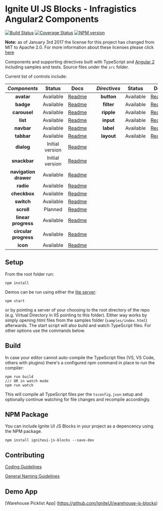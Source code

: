 # Ignite UI JS Blocks -  Infragistics Angular2 Components

[![Build Status](https://travis-ci.org/IgniteUI/igniteui-js-blocks.svg?branch=master)](https://travis-ci.org/IgniteUI/igniteui-js-blocks)
[![Coverage Status](https://coveralls.io/repos/github/IgniteUI/igniteui-js-blocks/badge.svg?branch=master)](https://coveralls.io/github/IgniteUI/igniteui-js-blocks?branch=master)
[![NPM version](https://img.shields.io/npm/v/igniteui-js-blocks.svg?style=flat)](https://www.npmjs.com/package/igniteui-js-blocks)

**Note:** as of January 3rd 2017 the license for this project has changed from MIT to Apache 2.0. For more information about these licenses please click [here](http://choosealicense.com/licenses/)

Components and supporting directives built with TypeScript and [Angular 2](https://angular.io/)
including samples and tests. Source files under the `src` folder.

Current list of controls include:

| *Components*          | Status              | Docs                                                                                            |     | *Directives*  | Status        | Docs                                                                                                  |
| :-:                   | :-:                 | :-:                                                                                             | :-: | :-:           | :-:           | :-:                                                                                                   |
| **avatar**            |           Available | [Readme](https://github.com/IgniteUI/igniteui-js-blocks/blob/master/src/avatar/README.md)       |     | **button**    |     Available | [Readme](https://github.com/IgniteUI/igniteui-js-blocks/blob/master/src/button/README.md)             |
| **badge**             |           Available | [Readme](https://github.com/IgniteUI/igniteui-js-blocks/blob/master/src/badge/README.md)        |     | **filter**    |     Available | [Readme](https://github.com/IgniteUI/igniteui-js-blocks/blob/master/src/directives/README-FILTER.md)  |
| **carousel**          |           Available | [Readme](https://github.com/IgniteUI/igniteui-js-blocks/blob/master/src/carousel/README.md)     |     | **ripple**    |     Available | [Readme](https://github.com/IgniteUI/igniteui-js-blocks/blob/master/src/directives/README-RIPPLE.md)  |
| **list**              |           Available | [Readme](https://github.com/IgniteUI/igniteui-js-blocks/blob/master/src/list/README.md)         |     | **input**     |     Available | [Readme](https://github.com/IgniteUI/igniteui-js-blocks/blob/master/src/input/README.md)              |
| **navbar**            |           Available | [Readme](https://github.com/IgniteUI/igniteui-js-blocks/blob/master/src/navbar/README.md)       |     | **label**     |     Available | [Readme](https://github.com/IgniteUI/igniteui-js-blocks/blob/master/src/label/README.md)              |
| **tabbar**            |           Available | [Readme](https://github.com/IgniteUI/igniteui-js-blocks/blob/master/src/tabbar/README.md)       |     | **layout**    |     Available | [Readme](https://github.com/IgniteUI/igniteui-js-blocks/blob/master/src/layout/README.md)             |
| **dialog**            |     Initial version | [Readme](https://github.com/IgniteUI/igniteui-js-blocks/blob/master/src/dialog/README.md)       |     |               |               |                                                                                                       |
| **snackbar**          |     Initial version | [Readme](https://github.com/IgniteUI/igniteui-js-blocks/blob/master/src/snackbar/README.md)     |     |               |               |                                                                                                       |
| **navigation drawer** |           Available | [Readme](https://github.com/IgniteUI/igniteui-js-blocks/blob/master/src/navdrawer/README.md)    |     |               |               |                                                                                                       |
| **radio**             |           Available | [Readme](https://github.com/IgniteUI/igniteui-js-blocks/blob/master/src/radio/README.md)        |     |               |               |                                                                                                       |
| **checkbox**          |           Available | [Readme](https://github.com/IgniteUI/igniteui-js-blocks/blob/master/src/checkbox/README.md)     |     |               |               |                                                                                                       |
| **switch**            |           Available | [Readme](https://github.com/IgniteUI/igniteui-js-blocks/blob/master/src/switch/README.md)       |     |               |               |                                                                                                       |
| **scroll**            |             Planned | [Readme](https://github.com/IgniteUI/igniteui-js-blocks/blob/master/src/scroll/README.md)       |     |               |               |                                                                                                       |
| **linear progress**    |           Available | [Readme](https://github.com/IgniteUI/igniteui-js-blocks/blob/master/src/progressbar/README.md)  |     |               |               |                                                                                                       |
| **circular progress** |           Available | [Readme](https://github.com/IgniteUI/igniteui-js-blocks/blob/master/src/progressbar/README.md)  |     |               |               |                                                                                                       |
| **icon**              |           Available | [Readme](https://github.com/IgniteUI/igniteui-js-blocks/tree/master/src/icon/README.md)         |     |               |               |                                                                                                       |

## Setup
From the root folder run:

```
npm install
```

Demos can be run using either the [lite server](https://github.com/johnpapa/lite-server):
```
npm start
```
or by pointing a server of your choosing to the root directory of the repo (e.g. Virtual Directory in IIS pointing to this folder).
Either way works by simply opening html files from the samples folder (`samples/index.html`) afterwards.
The start script will also build and watch TypeScript files. For other options use the commands below.

## Build

In case your editor cannot auto-compile the TypeScript files (VS, VS Code, others with plugins)
there's a configured npm command in place to run the compiler:
```
npm run build
/// OR in watch mode
npm run watch
```
This will compile all TypeScript files per the `tsconfig.json` setup and optionally continue watching for
file changes and recompile accordingly.

## NPM Package

You can include Ignite UI JS Blocks in your project as a depencency using the NPM package.

`npm install igniteui-js-blocks --save-dev`

## Contributing
[Coding Guidelines](../../wiki//Coding-guidelines-for-Ignite-UI-JS-Blocks)

[General Naming Guidelines](../../wiki//General-Naming-Guidelines-for-Ignite-UI-JS-Blocks)

## Demo App
[Warehouse Picklist App] (https://github.com/IgniteUI/warehouse-js-blocks)
